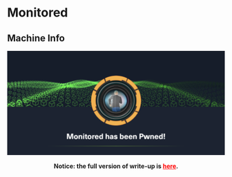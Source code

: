 # Monitored

## Machine Info

![image-20240115020904257](https://raw.githubusercontent.com/zhsh9/htb-season4-imgs/main/Monitored.assets/image-20240115020904257.png)

<p align="center"><strong>Notice: the full version of write-up is <a href="https://zhsh9.info/HackTheBox/2024/season4/linux/Monitored/" style="color: red;">here</a>.</strong></p>
